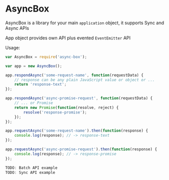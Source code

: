 # AsyncBox

AsyncBox is a library for your main `application` object, it supports Sync and Async APIs

App object provides own API plus evented `EventEmitter` API

Usage:

```javascript
var AsyncBox = require('async-box');

var app = new AsyncBox();

app.respondAsync('some-request-name', function(requestData) {
    // response can be any plain JavaScript value or object or ...
    return 'response-text';
});

app.respondAsync('async-promise-request', function(requestData) {
    // ... or Promise
    return new Promise(function(resolve, reject) {
        resolve('response-promise');
    });
});

app.requestAsync('some-request-name').then(function(response) {
    console.log(response); // -> response-text
});

app.requestAsync('async-promise-request').then(function(response) {
    console.log(response); // -> response-promise
});

TODO: Batch API example
TODO: Sync API example
```
